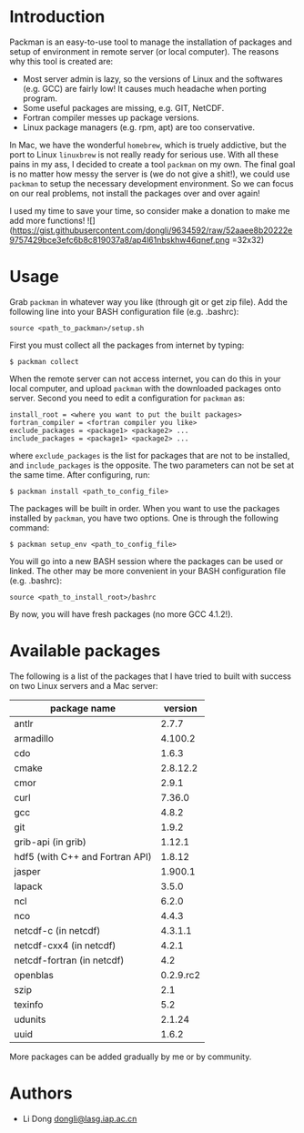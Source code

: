 Introduction
============

Packman is an easy-to-use tool to manage the installation of packages and setup
of environment in remote server (or local computer). The reasons why this tool
is created are:

- Most server admin is lazy, so the versions of Linux and the softwares (e.g.
  GCC) are fairly low! It causes much headache when porting program.
- Some useful packages are missing, e.g. GIT, NetCDF.
- Fortran compiler messes up package versions.
- Linux package managers (e.g. rpm, apt) are too conservative.

In Mac, we have the wonderful `homebrew`, which is truely addictive, but the
port to Linux `linuxbrew` is not really ready for serious use. With all these
pains in my ass, I decided to create a tool `packman` on my own. The final goal
is no matter how messy the server is (we do not give a shit!), we could use
`packman` to setup the necessary development environment. So we can focus on
our real problems, not install the packages over and over again!

I used my time to save your time, so consider make a donation to make me add
more functions!
![](https://gist.githubusercontent.com/dongli/9634592/raw/52aaee8b20222e9757429bce3efc6b8c819037a8/ap4l61nbskhw46qnef.png =32x32)

Usage
=====

Grab `packman` in whatever way you like (through git or get zip file). Add the
following line into your BASH configuration file (e.g. .bashrc):
```
source <path_to_packman>/setup.sh
```
First you must collect all the packages from internet by typing:
```
$ packman collect
```
When the remote server can not access internet, you can do this in your local
computer, and upload `packman` with the downloaded packages onto server.
Second you need to edit a configuration for `packman` as:
```
install_root = <where you want to put the built packages>
fortran_compiler = <fortran compiler you like>
exclude_packages = <package1> <package2> ...
include_packages = <package1> <package2> ...
```
where `exclude_packages` is the list for packages that are not to be installed,
and `include_packages` is the opposite. The two parameters can not be set at
the same time. After configuring, run:
```
$ packman install <path_to_config_file>
```
The packages will be built in order. When you want to use the packages
installed by `packman`, you have two options. One is through the following
command:
```
$ packman setup_env <path_to_config_file>
```
You will go into a new BASH session where the packages can be used or linked.
The other may be more convenient in your BASH configuration file (e.g.
.bashrc):
```
source <path_to_install_root>/bashrc
```
By now, you will have fresh packages (no more GCC 4.1.2!).

Available packages
==================

The following is a list of the packages that I have tried to built with success
on two Linux servers and a Mac server:

| package name                      | version   |
|-----------------------------------|-----------|
| antlr                             | 2.7.7     |
| armadillo                         | 4.100.2   |
| cdo                               | 1.6.3     |
| cmake                             | 2.8.12.2  |
| cmor                              | 2.9.1     |
| curl                              | 7.36.0    |
| gcc                               | 4.8.2     |
| git                               | 1.9.2     |
| grib-api (in grib)                | 1.12.1    |
| hdf5  (with C++ and Fortran API)  | 1.8.12    |
| jasper                            | 1.900.1   |
| lapack                            | 3.5.0     |
| ncl                               | 6.2.0     |
| nco                               | 4.4.3     |
| netcdf-c (in netcdf)              | 4.3.1.1   |
| netcdf-cxx4 (in netcdf)           | 4.2.1     |
| netcdf-fortran (in netcdf)        | 4.2       |
| openblas                          | 0.2.9.rc2 |
| szip                              | 2.1       |
| texinfo                           | 5.2       |
| udunits                           | 2.1.24    |
| uuid                              | 1.6.2     |

More packages can be added gradually by me or by community.

Authors
=======

- Li Dong <dongli@lasg.iap.ac.cn>
